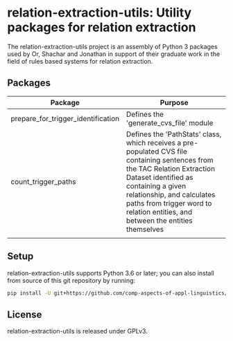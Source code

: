 # relation-extraction-utils: Utility packages for relation extraction

The relation-extraction-utils project is an assembly of Python 3 packages used by Or, Shachar and Jonathan in support of their graduate work in the field of rules based systems for relation extraction.

## Packages

| Package | Purpose |
|---|---|
| prepare_for_trigger_identification | Defines the 'generate_cvs_file' module |
| count_trigger_paths | Defines the 'PathStats' class, which receives a pre-populated CVS file containing sentences from the TAC Relation Extraction Dataset identified as containing a given relationship, and calculates paths from trigger word to relation entities, and between the entities themselves |
|  |  |

## Setup

relation-extraction-utils supports Python 3.6 or later; you can also install from source of this git repository by running:
```bash
pip install -U git+https://github.com/comp-aspects-of-appl-linguistics/relation_extraction_utils.git
```

## License

relation-extraction-utils is released under GPLv3.
